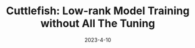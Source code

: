 ---
title: "Cuttlefish: Low-rank Model Training without All The Tuning"
excerpt: 'H. Wang, S. Agarwal, P. U-chupala, Y. Tanaka, E. P. Xing, D. Papailiopoulos, MLSys 2023 \[[link](https://mlsys.org/Conferences/2023/Schedule?showEvent=2470)\] \[[arXiv](https://arxiv.org/abs/2103.00543)\]'
date: 2023-4-10
venue: 'MLSys'
pubtype: '2023'
excerpt_separator: ""
---